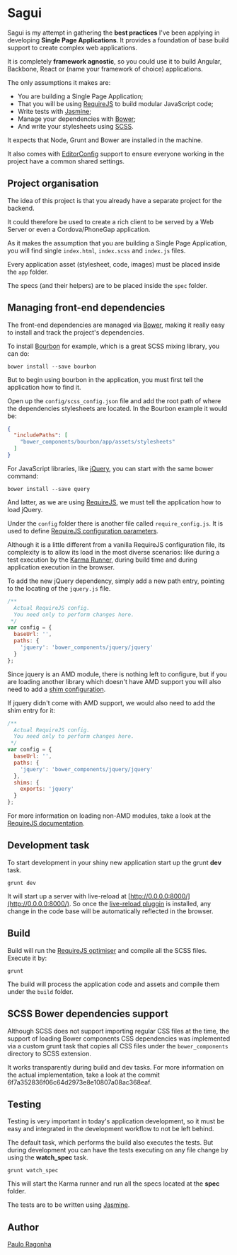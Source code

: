 # Sagui

Sagui is my attempt in gathering the **best practices** I've been applying in developing **Single Page Applications**. It provides a foundation of base build support to create complex web applications.

It is completely **framework agnostic**, so you could use it to build Angular, Backbone, React or (name your framework of choice) applications. 

The only assumptions it makes are:

 * You are building a Single Page Application;
 * That you will be using [RequireJS](http://requirejs.org) to build modular JavaScript code;
 * Write tests with [Jasmine](http://jasmine.github.io/1.3/introduction.html);
 * Manage your dependencies with [Bower](http://bower.io);
 * And write your stylesheets using [SCSS](http://sass-lang.com).

It expects that Node, Grunt and Bower are installed in the machine.

It also comes with [EditorConfig](http://editorconfig.org) support to ensure everyone working in the project have a common shared settings.

## Project organisation

The idea of this project is that you already have a separate project for the backend. 

It could therefore be used to create a rich client to be served by a Web Server or even a Cordova/PhoneGap application.

As it makes the assumption that you are building a Single Page Application, you will find single `index.html`, `index.scss` and `index.js` files.

Every application asset (stylesheet, code, images) must be placed inside the `app` folder.

The specs (and their helpers) are to be placed inside the `spec` folder.

## Managing front-end dependencies

The front-end dependencies are managed via [Bower](http://bower.io), making it really easy to install and track the project's dependencies.

To install [Bourbon](http://bourbon.io) for example, which is a great SCSS mixing library, you can do:

```shell
bower install --save bourbon
```

But to begin using bourbon in the application, you must first tell the application how to find it.

Open up the `config/scss_config.json` file and add the root path of where the dependencies stylesheets are located. In the Bourbon example it would be:

```json
{
  "includePaths": [
    "bower_components/bourbon/app/assets/stylesheets"
  ]
}
```

For JavaScript libraries, like [jQuery](http://jquery.com), you can start with the same bower command:

```shell
bower install --save query
```

And latter, as we are using [RequireJS](http://requirejs.org), we must tell the application how to load jQuery.

Under the `config` folder there is another file called `require_config.js`. It is used to define [RequireJS configuration parameters](http://requirejs.org/docs/api.html#config).

Although it is a little different from a vanilla RequireJS configuration file, its complexity is to allow its load in the most diverse scenarios: like during a test execution by the [Karma Runner](http://karma-runner.github.io), during build time and during application execution in the browser.

To add the new jQuery dependency, simply add a new path entry, pointing to the locating of the `jquery.js` file.

```js
/**
  Actual RequireJS config.
  You need only to perform changes here.
 */
var config = {
  baseUrl: '',
  paths: {
    'jquery': 'bower_components/jquery/jquery'
  }
};
```

Since jquery is an AMD module, there is nothing left to configure, but if you are loading another library which doesn't have AMD support you will also need to add a [shim configuration](http://requirejs.org/docs/api.html#config-shim).

If jquery didn't come with AMD support, we would also need to add the shim entry for it:

```js
/**
  Actual RequireJS config.
  You need only to perform changes here.
 */
var config = {
  baseUrl: '',
  paths: {
    'jquery': 'bower_components/jquery/jquery'
  },
  shims: {
    exports: 'jquery'
  }
};
```

For more information on loading non-AMD modules, take a look at the [RequireJS documentation](http://requirejs.org/docs/api.html#config-shim).

## Development task

To start development in your shiny new application start up the grunt **dev** task.

```shell
grunt dev
```

It will start up a server with live-reload at [http://0.0.0.0:8000/](http://0.0.0.0:8000/). So once the [live-reload pluggin](https://chrome.google.com/webstore/detail/livereload/jnihajbhpnppcggbcgedagnkighmdlei) is installed, any change in the code base will be automatically reflected in the browser.


## Build

Build will run the [RequireJS optimiser](http://requirejs.org/docs/optimization.html) and compile all the SCSS files. Execute it by:

```shell
grunt
```

The build will process the application code and assets and compile them under the `build` folder.

## SCSS Bower dependencies support

Although SCSS does not support importing regular CSS files at the time, the support of loading Bower components CSS dependencies was implemented via a custom grunt task that copies all CSS files under the `bower_components` directory to SCSS extension.

It works transparently during build and dev tasks. For more information on the actual implementation, take a look at the commit 6f7a352836f06c64d2973e8e10807a08ac368eaf.

## Testing

Testing is very important in today's application development, so it must be easy and integrated in the development workflow to not be left behind.

The default task, which performs the build also executes the tests. But during development you can have the tests executing on any file change by using the **watch_spec** task.

```shell
grunt watch_spec
```

This will start the Karma runner and run all the specs located at the **spec** folder.

The tests are to be written using [Jasmine](http://jasmine.github.io/1.3/introduction.html).

## Author

[Paulo Ragonha](https://github.com/pirelenito)
